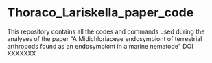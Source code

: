 # Thoraco_Lariskella_paper_code
This repository contains all the codes and commands used during the analyses of the paper "A Midichloriaceae endosymbiont of terrestrial arthropods found as an endosymbiont in a marine nematode" DOI XXXXXXX
